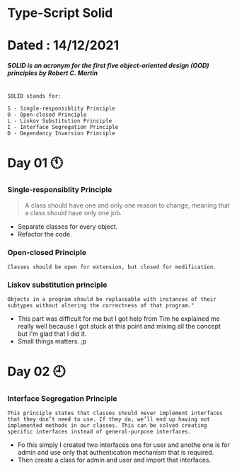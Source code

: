 # Type-Script Solid
# Dated : 14/12/2021

##### SOLID is an acronym for the first five object-oriented design (OOD) principles by Robert C. Martin

````

SOLID stands for:

S - Single-responsiblity Principle
O - Open-closed Principle
L - Liskov Substitution Principle
I - Interface Segregation Principle
D - Dependency Inversion Principle

````

# Day 01 :clock11:
### Single-responsiblity Principle

> A class should have one and only one reason to change, meaning that a class should have only one job. 

- Separate classes for every object.
- Refactor the code.

### Open-closed Principle

````
Classes should be open for extension, but closed for modification.
````

### Liskov substitution principle
 ````
Objects in a program should be replaceable with instances of their subtypes without altering the correctness of that program."
````
- This part was difficult for me but I got help from Tim he explained me really well because I got stuck at this point and mixing all the concept but I'm glad that I did it.
- Small things matters. ;p


# Day 02 :clock9:

### Interface Segregation Principle

````
This principle states that classes should never implement interfaces that they don’t need to use. If they do, we’ll end up having not implemented methods in our classes. This can be solved creating specific interfaces instead of general-purpose interfaces.

````
- Fo this simply I created two interfaces one for user and anothe one is for admin and use only that authentication mechanism that is required.
- Then create a class for admin and user and import that interfaces.


